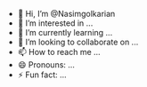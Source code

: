 - 👋 Hi, I’m @Nasimgolkarian
- 👀 I’m interested in ...
- 🌱 I’m currently learning ...
- 💞️ I’m looking to collaborate on ...
- 📫 How to reach me ...
- 😄 Pronouns: ...
- ⚡ Fun fact: ...

<!---
Nasimgolkariam/Nasimgolkariam is a ✨ special ✨ repository because its `README.md` (this file) appears on your GitHub profile.
You can click the Preview link to take a look at your changes.
--->
